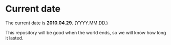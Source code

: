 # Current date

The current date is **2010.04.29.** (YYYY.MM.DD.)

This repository will be good when the world ends, so we will know how long it lasted.